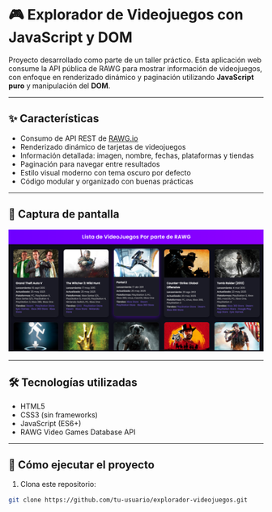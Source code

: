 # 🎮 Explorador de Videojuegos con JavaScript y DOM

Proyecto desarrollado como parte de un taller práctico. Esta aplicación web consume la API pública de RAWG para mostrar información de videojuegos, con enfoque en renderizado dinámico y paginación utilizando **JavaScript puro** y manipulación del **DOM**.

---

## ✨ Características

- Consumo de API REST de [RAWG.io](https://rawg.io/apidocs)
- Renderizado dinámico de tarjetas de videojuegos
- Información detallada: imagen, nombre, fechas, plataformas y tiendas
- Paginación para navegar entre resultados
- Estilo visual moderno con tema oscuro por defecto
- Código modular y organizado con buenas prácticas

---

## 📸 Captura de pantalla

![Vista previa](./image.png)

---

## 🛠️ Tecnologías utilizadas

- HTML5
- CSS3 (sin frameworks)
- JavaScript (ES6+)
- RAWG Video Games Database API

---

## 🚀 Cómo ejecutar el proyecto

1. Clona este repositorio:

```bash
git clone https://github.com/tu-usuario/explorador-videojuegos.git
